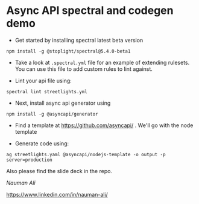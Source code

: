 # Async API spectral and codegen demo

- Get started by installing spectral latest beta version
```
npm install -g @stoplight/spectral@5.4.0-beta1
```

- Take a look at `.spectral.yml` file for an example of extending rulesets. You can use this file to add custom rules to lint against. 

- Lint your api file using:
```
spectral lint streetlights.yml
```

- Next, install async api generator using
```
npm install -g @asyncapi/generator
```

- Find a template at https://github.com/asyncapi/ . We'll go with the node template

- Generate code using:
```
ag streetlights.yaml @asyncapi/nodejs-template -o output -p server=production
```

Also please find the slide deck in the repo. 

*Nauman Ali*

https://www.linkedin.com/in/nauman-ali/